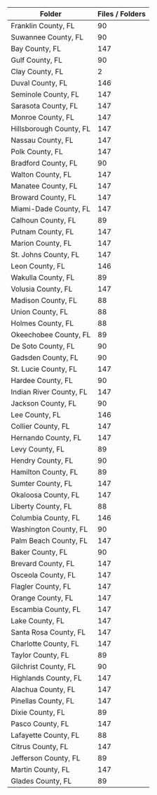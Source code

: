 | Folder                  |   Files / Folders |
|-------------------------|-------------------|
| Franklin County, FL     |                90 |
| Suwannee County, FL     |                90 |
| Bay County, FL          |               147 |
| Gulf County, FL         |                90 |
| Clay County, FL         |                 2 |
| Duval County, FL        |               146 |
| Seminole County, FL     |               147 |
| Sarasota County, FL     |               147 |
| Monroe County, FL       |               147 |
| Hillsborough County, FL |               147 |
| Nassau County, FL       |               147 |
| Polk County, FL         |               147 |
| Bradford County, FL     |                90 |
| Walton County, FL       |               147 |
| Manatee County, FL      |               147 |
| Broward County, FL      |               147 |
| Miami-Dade County, FL   |               147 |
| Calhoun County, FL      |                89 |
| Putnam County, FL       |               147 |
| Marion County, FL       |               147 |
| St. Johns County, FL    |               147 |
| Leon County, FL         |               146 |
| Wakulla County, FL      |                89 |
| Volusia County, FL      |               147 |
| Madison County, FL      |                88 |
| Union County, FL        |                88 |
| Holmes County, FL       |                88 |
| Okeechobee County, FL   |                89 |
| De Soto County, FL      |                90 |
| Gadsden County, FL      |                90 |
| St. Lucie County, FL    |               147 |
| Hardee County, FL       |                90 |
| Indian River County, FL |               147 |
| Jackson County, FL      |                90 |
| Lee County, FL          |               146 |
| Collier County, FL      |               147 |
| Hernando County, FL     |               147 |
| Levy County, FL         |                89 |
| Hendry County, FL       |                90 |
| Hamilton County, FL     |                89 |
| Sumter County, FL       |               147 |
| Okaloosa County, FL     |               147 |
| Liberty County, FL      |                88 |
| Columbia County, FL     |               146 |
| Washington County, FL   |                90 |
| Palm Beach County, FL   |               147 |
| Baker County, FL        |                90 |
| Brevard County, FL      |               147 |
| Osceola County, FL      |               147 |
| Flagler County, FL      |               147 |
| Orange County, FL       |               147 |
| Escambia County, FL     |               147 |
| Lake County, FL         |               147 |
| Santa Rosa County, FL   |               147 |
| Charlotte County, FL    |               147 |
| Taylor County, FL       |                89 |
| Gilchrist County, FL    |                90 |
| Highlands County, FL    |               147 |
| Alachua County, FL      |               147 |
| Pinellas County, FL     |               147 |
| Dixie County, FL        |                89 |
| Pasco County, FL        |               147 |
| Lafayette County, FL    |                88 |
| Citrus County, FL       |               147 |
| Jefferson County, FL    |                89 |
| Martin County, FL       |               147 |
| Glades County, FL       |                89 |
